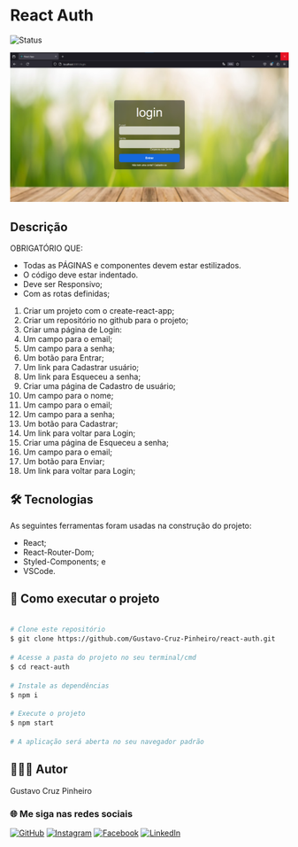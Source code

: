 # React Auth

![Status](http://img.shields.io/static/v1?label=Status&message=Finalizado&color=GREEN&style=for-the-badge)

![Demonstração da Aplicação](./src/assets/demo.png)

## Descrição

OBRIGATÓRIO QUE:
- Todas as PÁGINAS e componentes devem estar estilizados. 
- O código deve estar indentado.
- Deve ser Responsivo;
- Com as rotas definidas;

1. Criar um projeto com o create-react-app;
2. Criar um repositório no github para o projeto;
3. Criar uma página de Login:
  1. Um campo para o email;
  2. Um campo para a senha;
  3. Um botão para Entrar;
  4. Um link para Cadastrar usuário;
  5. Um link para Esqueceu a senha;
4. Criar uma página de Cadastro de usuário;
  1. Um campo para o nome;
  2. Um campo para o email;
  3. Um campo para a senha;
  4. Um botão para Cadastrar;
  5. Um link para voltar para Login;
5. Criar uma página de Esqueceu a senha;
  1. Um campo para o email;
  2. Um botão para Enviar;
  3. Um link para voltar para Login;

## 🛠 Tecnologias

As seguintes ferramentas foram usadas na construção do projeto:

* React;
* React-Router-Dom;
* Styled-Components; e
* VSCode.

## 🚀 Como executar o projeto

```bash

# Clone este repositório
$ git clone https://github.com/Gustavo-Cruz-Pinheiro/react-auth.git

# Acesse a pasta do projeto no seu terminal/cmd
$ cd react-auth

# Instale as dependências 
$ npm i

# Execute o projeto
$ npm start

# A aplicação será aberta no seu navegador padrão

```

## 👨🏽‍💻 Autor

Gustavo Cruz Pinheiro

### 🌐 Me siga nas redes sociais

<a href="https://github.com/Gustavo-Cruz-Pinheiro">![GitHub](https://img.shields.io/badge/github-%23121011.svg?style=for-the-badge&logo=github&logoColor=white)</a>
<a href="https://www.instagram.com/gusttavo.cruz_">![Instagram](https://img.shields.io/badge/Instagram-%23E4405F.svg?style=for-the-badge&logo=Instagram&logoColor=white)</a>
<a href="https://www.facebook.com/gustavocruzpinheiro">![Facebook](https://img.shields.io/badge/Facebook-%231877F2.svg?style=for-the-badge&logo=Facebook&logoColor=white)</a>
<a href="https://www.linkedin.com/in/gustavo-cruz-pinheiro-61b852217/">![LinkedIn](https://img.shields.io/badge/linkedin-%230077B5.svg?style=for-the-badge&logo=linkedin&logoColor=white)</a>
